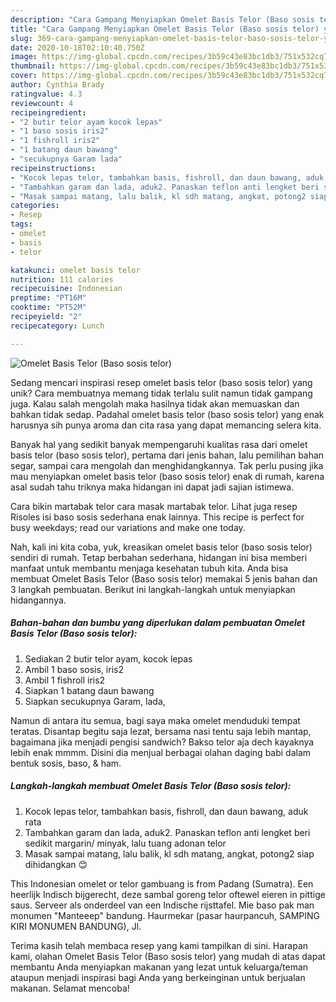 ```yaml
---
description: "Cara Gampang Menyiapkan Omelet Basis Telor (Baso sosis telor) yang Menggugah Selera"
title: "Cara Gampang Menyiapkan Omelet Basis Telor (Baso sosis telor) yang Menggugah Selera"
slug: 369-cara-gampang-menyiapkan-omelet-basis-telor-baso-sosis-telor-yang-menggugah-selera
date: 2020-10-18T02:10:40.750Z
image: https://img-global.cpcdn.com/recipes/3b59c43e83bc1db3/751x532cq70/omelet-basis-telor-baso-sosis-telor-foto-resep-utama.jpg
thumbnail: https://img-global.cpcdn.com/recipes/3b59c43e83bc1db3/751x532cq70/omelet-basis-telor-baso-sosis-telor-foto-resep-utama.jpg
cover: https://img-global.cpcdn.com/recipes/3b59c43e83bc1db3/751x532cq70/omelet-basis-telor-baso-sosis-telor-foto-resep-utama.jpg
author: Cynthia Brady
ratingvalue: 4.3
reviewcount: 4
recipeingredient:
- "2 butir telor ayam kocok lepas"
- "1 baso sosis iris2"
- "1 fishroll iris2"
- "1 batang daun bawang"
- "secukupnya Garam lada"
recipeinstructions:
- "Kocok lepas telor, tambahkan basis, fishroll, dan daun bawang, aduk rata"
- "Tambahkan garam dan lada, aduk2. Panaskan teflon anti lengket beri sedikit margarin/ minyak, lalu tuang adonan telor"
- "Masak sampai matang, lalu balik, kl sdh matang, angkat, potong2 siap dihidangkan 😊"
categories:
- Resep
tags:
- omelet
- basis
- telor

katakunci: omelet basis telor 
nutrition: 111 calories
recipecuisine: Indonesian
preptime: "PT16M"
cooktime: "PT52M"
recipeyield: "2"
recipecategory: Lunch

---
```



![Omelet Basis Telor (Baso sosis telor)](https://img-global.cpcdn.com/recipes/3b59c43e83bc1db3/751x532cq70/omelet-basis-telor-baso-sosis-telor-foto-resep-utama.jpg)

Sedang mencari inspirasi resep omelet basis telor (baso sosis telor) yang unik? Cara membuatnya memang tidak terlalu sulit namun tidak gampang juga. Kalau salah mengolah maka hasilnya tidak akan memuaskan dan bahkan tidak sedap. Padahal omelet basis telor (baso sosis telor) yang enak harusnya sih punya aroma dan cita rasa yang dapat memancing selera kita.

Banyak hal yang sedikit banyak mempengaruhi kualitas rasa dari omelet basis telor (baso sosis telor), pertama dari jenis bahan, lalu pemilihan bahan segar, sampai cara mengolah dan menghidangkannya. Tak perlu pusing jika mau menyiapkan omelet basis telor (baso sosis telor) enak di rumah, karena asal sudah tahu triknya maka hidangan ini dapat jadi sajian istimewa.

Cara bikin martabak telor cara masak martabak telor. Lihat juga resep Risoles isi baso sosis sederhana enak lainnya. This recipe is perfect for busy weekdays; read our variations and make one today.


Nah, kali ini kita coba, yuk, kreasikan omelet basis telor (baso sosis telor) sendiri di rumah. Tetap berbahan sederhana, hidangan ini bisa memberi manfaat untuk membantu menjaga kesehatan tubuh kita. Anda bisa membuat Omelet Basis Telor (Baso sosis telor) memakai 5 jenis bahan dan 3 langkah pembuatan. Berikut ini langkah-langkah untuk menyiapkan hidangannya.

<!--inarticleads1-->

##### Bahan-bahan dan bumbu yang diperlukan dalam pembuatan Omelet Basis Telor (Baso sosis telor):

1. Sediakan 2 butir telor ayam, kocok lepas
1. Ambil 1 baso sosis, iris2
1. Ambil 1 fishroll iris2
1. Siapkan 1 batang daun bawang
1. Siapkan secukupnya Garam, lada,


Namun di antara itu semua, bagi saya maka omelet menduduki tempat teratas. Disantap begitu saja lezat, bersama nasi tentu saja lebih mantap, bagaimana jika menjadi pengisi sandwich? Bakso telor aja dech kayaknya lebih enak mmmm. Disini dia menjual berbagai olahan daging babi dalam bentuk sosis, baso, &amp; ham. 

<!--inarticleads2-->

##### Langkah-langkah membuat Omelet Basis Telor (Baso sosis telor):

1. Kocok lepas telor, tambahkan basis, fishroll, dan daun bawang, aduk rata
1. Tambahkan garam dan lada, aduk2. Panaskan teflon anti lengket beri sedikit margarin/ minyak, lalu tuang adonan telor
1. Masak sampai matang, lalu balik, kl sdh matang, angkat, potong2 siap dihidangkan 😊


This Indonesian omelet or telor gambuang is from Padang (Sumatra). Een heerlijk Indisch bijgerecht, deze sambal goreng telor oftewel eieren in pittige saus. Serveer als onderdeel van een Indische rijsttafel. Mie baso pak man monumen &#34;Manteeep&#34; bandung. Haurmekar (pasar haurpancuh, SAMPING KIRI MONUMEN BANDUNG), Jl. 

Terima kasih telah membaca resep yang kami tampilkan di sini. Harapan kami, olahan Omelet Basis Telor (Baso sosis telor) yang mudah di atas dapat membantu Anda menyiapkan makanan yang lezat untuk keluarga/teman ataupun menjadi inspirasi bagi Anda yang berkeinginan untuk berjualan makanan. Selamat mencoba!
